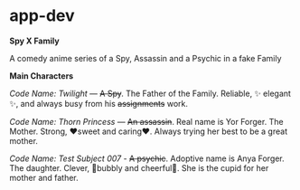 # app-dev
**Spy X Family**

A comedy anime series of a Spy, Assassin and a Psychic in a fake Family

**Main Characters**

*Code Name: Twilight* — ~~A Spy~~. The Father of the Family.
                        Reliable, ✨ elegant ✨, and always
                        busy from his ~~assignments~~ work.
                        
*Code Name: Thorn Princess* — ~~An assassin~~. Real name is 
                        Yor Forger.
                        The Mother. Strong, ❤️sweet and caring❤️.
                        Always trying her best to be a great mother.

                        
*Code Name: Test Subject 007* - ~~A psychic~~. Adoptive name is Anya Forger.
                        The daughter. Clever, 🤪bubbly and cheerful🤪. She
                        is the cupid for her mother and father.
 














